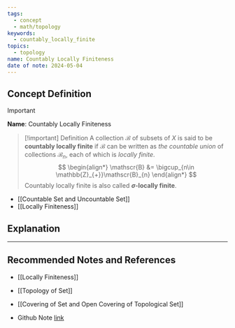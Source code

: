 ```yaml
---
tags:
  - concept
  - math/topology
keywords:
  - countably_locally_finite
topics:
  - topology
name: Countably Locally Finiteness
date of note: 2024-05-04
---
```


## Concept Definition

>[!important]
>**Name**:  Countably Locally Finiteness


>[!important] Definition
>A collection $\mathscr{B}$ of subsets of $X$ is said to be **countably locally finite** if $\mathscr{B}$ can be written as *the countable union* of collections $\mathscr{B}_n$, each of which is *locally finite*. 
> $$
> \begin{align*}
> \mathscr{B} &= \bigcup_{n\in \mathbb{Z}_{+}}\mathscr{B}_{n}
> \end{align*}
> $$ 
>Countably locally finite is also called **$\sigma$-locally finite**.

- [[Countable Set and Uncountable Set]]
- [[Locally Finiteness]]




## Explanation





-----------
##  Recommended Notes and References

- [[Locally Finiteness]]
- [[Topology of Set]]
- [[Covering of Set and Open Covering of Topological Set]]

- Github Note [link](https://github.com/TianpeiLuke/SelfStudyNotes/tree/master/self-study/probability_and_measure_theory)